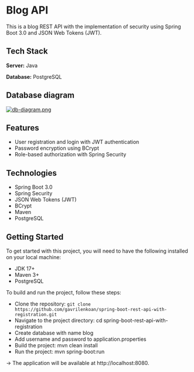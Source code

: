# Blog API

This is a blog REST API with the implementation of security using Spring Boot 3.0 and JSON Web Tokens (JWT).

## Tech Stack

**Server:** Java

**Database:** PostgreSQL

## Database diagram

[![db-diagram.png](https://i.postimg.cc/ncJY1H4J/db-diagram.png)](https://postimg.cc/grgZzbtS)

## Features
* User registration and login with JWT authentication
* Password encryption using BCrypt
* Role-based authorization with Spring Security

## Technologies
* Spring Boot 3.0
* Spring Security
* JSON Web Tokens (JWT)
* BCrypt
* Maven
* PostgreSQL

## Getting Started
To get started with this project, you will need to have the following installed on your local machine:

* JDK 17+
* Maven 3+
* PostgreSQL

To build and run the project, follow these steps:

* Clone the repository: `git clone https://github.com/gavrilenkoan/spring-boot-rest-api-with-registration.git`
* Navigate to the project directory: cd spring-boot-rest-api-with-registration
* Create database with name blog
* Add username and password to application.properties
* Build the project: mvn clean install
* Run the project: mvn spring-boot:run

-> The application will be available at http://localhost:8080.